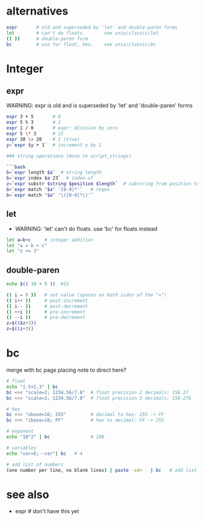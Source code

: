 # alternatives

```bash
expr       # old and superseded by 'let' and double-paren forms
let        # can't do floats.       see unix/classic/let
(( ))      # double-paren form
bc         # use for float, hex.    see unix/classic/bc
```

# Integer


## expr 

WARNING: expr is old and is superseded by 'let' and 'double-paren' forms

```bash
expr 3 + 5       # 8
expr 5 % 3       # 2
expr 1 / 0       # expr: division by zero
expr 5 \* 3      # 15
expr 30 \> 20    # 1 (true)
y=`expr $y + 1`  # increment y by 1

### string operations (move to script_strings)

```bash
b=`expr length $a`  # string length
b=`expr index $a 23`  # index-of
z=`expr substr $string $position $length`  # substring from position to length
b=`expr match "$a" '[0-9]*'`   # regex
b=`expr match "$a" '\([0-9]*\)'`
```

## let

- WARNING: 'let' can't do floats. use 'bc' for floats instead

```bash
let a=b+c     # integer addition
let "a = b + c"
let "z += 3"
```

## double-paren 

```bash
echo $(( 10 + 5 ))  #15

(( i = 0 ))   # set value (spaces on both sides of the "=")
(( i++ ))     # post-increment
(( i-- ))     # post-decrement
(( ++i ))     # pre-increment
(( --i ))     # pre-decrement
z=$(($z+3))
z=$((z+3))
```

# bc

merge with bc page placing note to direct here?

```bash
# float
echo "1.5+2.3" | bc
bc <<< "scale=2; 1234.56/7.8"  # float precision 2 decimals: 158.27
bc <<< "scale=3; 1234.56/7.8"  # float precision 3 decimals: 158.276

# hex
bc <<< "obase=16; 255"         # decimal to hex: 255 -> FF
bc <<< "ibase=16; FF"          # hex to decimal: FF -> 255

# exponent
echo "10^2" | bc               # 100

# variables
echo "var=5;--var"| bc   # 4

# add list of numbers
(one number per line, no blank lines) | paste -sd+ - | bc   # add list of numbers 


```



# see also

- expr    # don't have this yet
